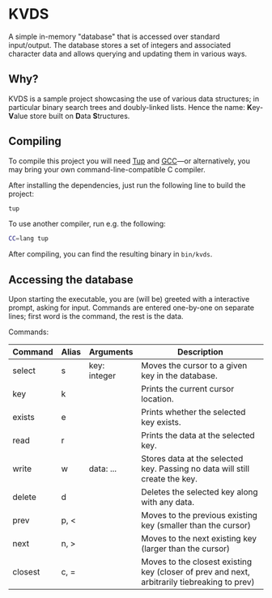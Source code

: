 # KVDS

A simple in-memory "database" that is accessed over standard input/output. The database stores a set of integers and associated character data and allows querying and updating them in various ways.

## Why?

KVDS is a sample project showcasing the use of various data structures; in particular binary search trees and doubly-linked lists. Hence the name: **K**ey-**V**alue store built on **D**ata **S**tructures.

## Compiling

To compile this project you will need [Tup](https://gittup.org/tup/index.html) and [GCC](https://gcc.gnu.org)—or alternatively, you may bring your own command-line-compatible C compiler.

After installing the dependencies, just run the following line to build the project:

```bash
tup
```

To use another compiler, run e.g. the following:

```bash
CC=lang tup
```

After compiling, you can find the resulting binary in `bin/kvds`.

## Accessing the database

Upon starting the executable, you are (will be) greeted with a interactive prompt, asking for input. Commands are entered one-by-one on separate lines; first word is the command, the rest is the data.

Commands:

| Command | Alias | Arguments | Description |
| --- | --- | --- | --- |
| select | s | key: integer | Moves the cursor to a given key in the database. |
| key | k | | Prints the current cursor location. |
| exists | e | | Prints whether the selected key exists. |
| read | r | | Prints the data at the selected key. |
| write | w | data: ... | Stores data at the selected key. Passing no data will still create the key. |
| delete | d | | Deletes the selected key along with any data. |
| prev | p, < | | Moves to the previous existing key (smaller than the cursor) |
| next | n, > | | Moves to the next existing key (larger than the cursor) |
| closest | c, = | | Moves to the closest existing key (closer of prev and next, arbitrarily tiebreaking to prev) |

